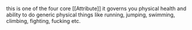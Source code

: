 this is one of the four core [[Attribute]]
it governs you physical health and ability to do generic physical things like running, jumping, swimming, climbing, fighting, fucking etc.
